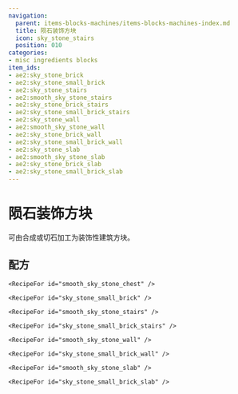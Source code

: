 ```yaml
---
navigation:
  parent: items-blocks-machines/items-blocks-machines-index.md
  title: 陨石装饰方块
  icon: sky_stone_stairs
  position: 010
categories:
- misc ingredients blocks
item_ids:
- ae2:sky_stone_brick
- ae2:sky_stone_small_brick
- ae2:sky_stone_stairs
- ae2:smooth_sky_stone_stairs
- ae2:sky_stone_brick_stairs
- ae2:sky_stone_small_brick_stairs
- ae2:sky_stone_wall
- ae2:smooth_sky_stone_wall
- ae2:sky_stone_brick_wall
- ae2:sky_stone_small_brick_wall
- ae2:sky_stone_slab
- ae2:smooth_sky_stone_slab
- ae2:sky_stone_brick_slab
- ae2:sky_stone_small_brick_slab
---
```


# 陨石装饰方块

<Row>
  <GameScene zoom="3" background="transparent">
    <ImportStructure src="../assets/assemblies/decorative_sky_stone.snbt" />
    <IsometricCamera yaw="195" pitch="30" />
  </GameScene>
  <BlockImage id="sky_stone_chest" scale="4" />
  <BlockImage id="smooth_sky_stone_chest" scale="4" />
</Row>

<ItemLink id="sky_stone_block" />可由合成或切石加工为装饰性建筑方块。

## 配方

<Column gap="5">
  <Row>
    <RecipeFor id="sky_stone_chest" />

    <RecipeFor id="smooth_sky_stone_chest" />
  </Row>

  <Row gap="23">
    <RecipeFor id="sky_stone_brick" />

    <RecipeFor id="sky_stone_small_brick" />
  </Row>

  <Row>
    <RecipeFor id="sky_stone_stairs" />

    <RecipeFor id="smooth_sky_stone_stairs" />
  </Row>

  <Row>
    <RecipeFor id="sky_stone_brick_stairs" />

    <RecipeFor id="sky_stone_small_brick_stairs" />
  </Row>

  <Row>
    <RecipeFor id="sky_stone_wall" />

    <RecipeFor id="smooth_sky_stone_wall" />
  </Row>

  <Row>
    <RecipeFor id="sky_stone_brick_wall" />

    <RecipeFor id="sky_stone_small_brick_wall" />
  </Row>

  <Row>
    <RecipeFor id="sky_stone_slab" />

    <RecipeFor id="smooth_sky_stone_slab" />
  </Row>

  <Row>
    <RecipeFor id="sky_stone_brick_slab" />

    <RecipeFor id="sky_stone_small_brick_slab" />
  </Row>
</Column>
